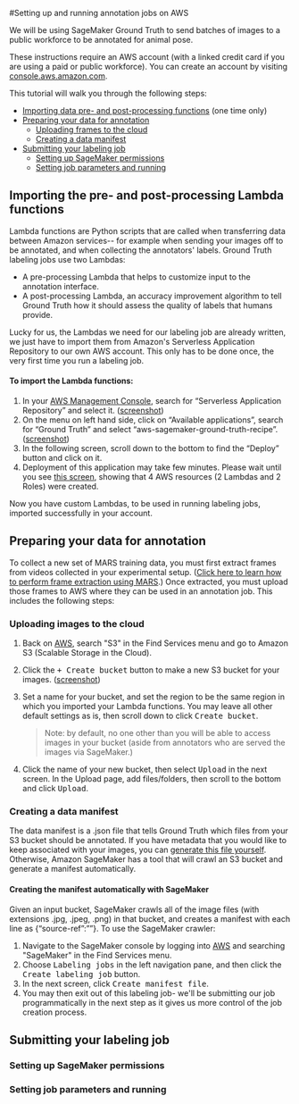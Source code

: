 #Setting up and running annotation jobs on AWS

We will be using SageMaker Ground Truth to send batches of images to a public workforce to be annotated for animal pose.

These instructions require an AWS account (with a linked credit card if you are using a paid or public workforce). You can create an account by visiting [console.aws.amazon.com](http://console.aws.amazon.com).

This tutorial will walk you through the following steps:
* [Importing data pre- and post-processing functions](#importing-the-pre--and-post-processing-lambda-functions) (one time only)
* [Preparing your data for annotation](#preparing-your-data-for-annotation)
    * [Uploading frames to the cloud](#uploading-images-to-the-cloud)
    * [Creating a data manifest](#creating-a-data-manifest)
* [Submitting your labeling job](#submitting-your-labeling-job)
    * [Setting up SageMaker permissions](#setting-up-sagesaker-permissions)
    * [Setting job parameters and running](#setting-job-parameters-and-running)


## Importing the pre- and post-processing Lambda functions
Lambda functions are Python scripts that are called when transferring data between Amazon services-- for example when sending your images off to be annotated, and when collecting the annotators' labels. Ground Truth labeling jobs use two Lambdas:

* A pre-processing Lambda that helps to customize input to the annotation interface.
* A post-processing Lambda, an accuracy improvement algorithm to tell Ground Truth how it should assess the quality of labels that humans provide.

Lucky for us, the Lambdas we need for our labeling job are already written, we just have to import them from Amazon's Serverless Application Repository to our own AWS account. This only has to be done once, the very first time you run a labeling job.

#### To import the Lambda functions:
1. In your [AWS Management Console](http://console.aws.amazon.com), search for “Serverless Application Repository” and select it. ([screenshot](serverlessapprepo.png))
2. On the menu on left hand side, click on “Available applications”, search for “Ground Truth” and select “aws-sagemaker-ground-truth-recipe”. ([screenshot](groundtruthlambda.png))
3. In the following screen, scroll down to the bottom to find the “Deploy” button and click on it.
4.	Deployment of this application may take few minutes. Please wait until you see [this screen](docs/lambdasdeployed.png), showing that 4 AWS resources (2 Lambdas and 2 Roles) were created.

Now you have custom Lambdas, to be used in running labeling jobs, imported successfully in your account.

## Preparing your data for annotation
To collect a new set of MARS training data, you must first extract frames from videos collected in your experimental setup. ([Click here to learn how to perform frame extraction using MARS](readme.md#extracting-video-frames-for-annotation).) Once extracted, you must upload those frames to AWS where they can be used in an annotation job. This includes the following steps:

### Uploading images to the cloud
1. Back on [AWS](http://console.aws.amazon.com), search "S3" in the Find Services menu and go to Amazon S3 (Scalable Storage in the Cloud).
2. Click the <kbd>+ Create bucket</kbd> button to make a new S3 bucket for your images. ([screenshot](s3bucket.png))
3. Set a name for your bucket, and set the region to be the same region in which you imported your Lambda functions. You may leave all other default settings as is, then scroll down to click <kbd>Create bucket</kbd>.
    > Note: by default, no one other than you will be able to access images in your bucket (aside from annotators who are served the images via SageMaker.)

4. Click the name of your new bucket, then select <kbd>Upload</kbd> in the next screen. In the Upload page, add files/folders, then scroll to the bottom and click <kbd>Upload</kbd>.

### Creating a data manifest
The data manifest is a .json file that tells Ground Truth which files from your S3 bucket should be annotated. If you have metadata that you would like to keep associated with your images, you can [generate this file yourself](docs/readme_customManifests.md). Otherwise, Amazon SageMaker has a tool that will crawl an S3 bucket and generate a manifest automatically.

#### Creating the manifest automatically with SageMaker
Given an input bucket, SageMaker crawls all of the image files (with extensions .jpg, .jpeg, .png) in that bucket, and creates a manifest with each line as {“source-ref”:”<s3-location-of-crawled-image>”}. To use the SageMaker crawler:
1. Navigate to the SageMaker console by logging into [AWS](http://console.aws.amazon.com) and searching "SageMaker" in the Find Services menu.
2. Choose <kbd>Labeling jobs</kbd> in the left navigation pane, and then click the <kbd>Create labeling job</kbd> button.
3. In the next screen, click <kbd>Create manifest file</kbd>.
4. You may then exit out of this labeling job- we'll be submitting our job programmatically in the next step as it gives us more control of the job creation process.

## Submitting your labeling job

### Setting up SageMaker permissions

### Setting job parameters and running
